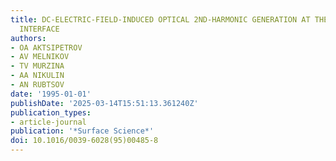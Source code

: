 ```yaml
---
title: DC-ELECTRIC-FIELD-INDUCED OPTICAL 2ND-HARMONIC GENERATION AT THE SMOOTH METAL-ELECTROLYTE
  INTERFACE
authors:
- OA AKTSIPETROV
- AV MELNIKOV
- TV MURZINA
- AA NIKULIN
- AN RUBTSOV
date: '1995-01-01'
publishDate: '2025-03-14T15:51:13.361240Z'
publication_types:
- article-journal
publication: '*Surface Science*'
doi: 10.1016/0039-6028(95)00485-8
---
```

